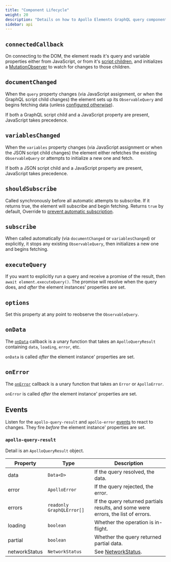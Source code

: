 ```yaml
---
title: "Component Lifecycle"
weight: 20
description: "Details on how to Apollo Elements GraphQL query components work."
sidebar: api
---
```


## `connectedCallback`
On connecting to the DOM, the element reads it's query and variable properties either from JavaScript, or from it's [script children](/guides/cool-tricks/inline-graphql-scripts/), and initializes a [MutationObserver](https://developer.mozilla.org/en-US/docs/Web/API/MutationObserver) to watch for changes to those children.

## `documentChanged`

When the `query` property changes (via JavaScript assignment, or when the GraphQL script child changes) the element sets up its `ObservableQuery` and begins fetching data (unless [configured otherwise](/guides/usage/queries/#preventing-automatic-subscription)).

If both a GraphQL script child and a JavaScript property are present, JavaScript takes precedence.

## `variablesChanged`

When the `variables` property changes (via JavaScript assignment or when the JSON script child changes) the element either refetches the existing `ObservableQuery` or attempts to initialize a new one and fetch.

If both a JSON script child and a JavaScript property are present, JavaScript takes precedence.

## `shouldSubscribe`

Called synchronously before all automatic attempts to subscribe. If it returns true, the element will subscribe and begin fetching. Returns `true` by default, Override to [prevent automatic subscription](/guides/usage/queries/#preventing-automatic-subscription).

## `subscribe`

When called automatically (via `documentChanged` or `variablesChanged`) or explicitly, it stops any existing `ObservableQuery`, then initializes a new one and begins fetching.

## `executeQuery`

If you want to explicitly run a query and receive a promise of the result, then `await element.executeQuery()`. The promise will resolve when the query does, and *after* the element instances' properties are set.

## `options`

Set this property at any point to reobserve the `ObservableQuery`.

## `onData`

The [`onData`](/api/core/interfaces/query/#ondata) callback is a unary function that takes an `ApolloQueryResult` containing `data`, `loading`, `error`, etc.

`onData` is called *after* the element instance' properties are set.

## `onError`

The [`onError`](/api/core/interfaces/query/#onerror) callback is a unary function that takes an `Error` or `ApolloError`.

`onError` is called *after* the element instance' properties are set.

## Events

Listen for the `apollo-query-result` and `apollo-error` [events](/api/core/interfaces/query/#events) to react to changes. They fire *before* the element instance' properties are set.

### `apollo-query-result`
Detail is an `ApolloQueryResult` object.

| Property | Type | Description |
| -------- | ---- | ----------- |
| data | `Data<D>` | If the query resolved, the data. |
| error | `ApolloError` | If the query rejected, the error. |
| errors | `readonly GraphQLError[]` | If the query returned partials results, and some were errors, the list of errors. |
| loading | `boolean` | Whether the operation is in-flight. |
| partial | `boolean` | Whether the query returned partial data. |
| networkStatus | `NetworkStatus` | See [NetworkStatus](/api/core/interfaces/query/#networkstatus). |

